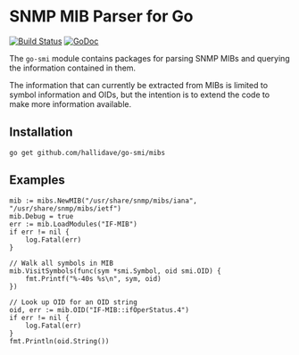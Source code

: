 # SNMP MIB Parser for Go

[![Build Status](https://travis-ci.com/hallidave/go-smi.svg?branch=master)](https://travis-ci.com/hallidave/go-smi)
[![GoDoc](https://godoc.org/github.com/hallidave/go-smi/mibs?status.svg)](https://godoc.org/github.com/hallidave/go-smi/mibs)

The `go-smi` module contains packages for parsing SNMP MIBs and querying
the information contained in them.

The information that can currently be extracted from MIBs is limited to
symbol information and OIDs, but the intention is to extend the code
to make more information available.

## Installation

    go get github.com/hallidave/go-smi/mibs

## Examples

	mib := mibs.NewMIB("/usr/share/snmp/mibs/iana", "/usr/share/snmp/mibs/ietf")
	mib.Debug = true
	err := mib.LoadModules("IF-MIB")
	if err != nil {
		log.Fatal(err)
	}

	// Walk all symbols in MIB
	mib.VisitSymbols(func(sym *smi.Symbol, oid smi.OID) {
		fmt.Printf("%-40s %s\n", sym, oid)
	})

    // Look up OID for an OID string
    oid, err := mib.OID("IF-MIB::ifOperStatus.4")
    if err != nil {
        log.Fatal(err)
    }
    fmt.Println(oid.String())

